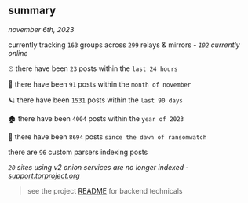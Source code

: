 
## summary
_november 6th, 2023_

currently tracking `163` groups across `299` relays & mirrors - _`102` currently online_

⏲ there have been `23` posts within the `last 24 hours`

🦈 there have been `91` posts within the `month of november`

🪐 there have been `1531` posts within the `last 90 days`

🏚 there have been `4004` posts within the `year of 2023`

🦕 there have been `8694` posts `since the dawn of ransomwatch`

there are `96` custom parsers indexing posts

_`20` sites using v2 onion services are no longer indexed - [support.torproject.org](https://support.torproject.org/onionservices/v2-deprecation/)_

> see the project [README](https://github.com/joshhighet/ransomwatch#ransomwatch--) for backend technicals
